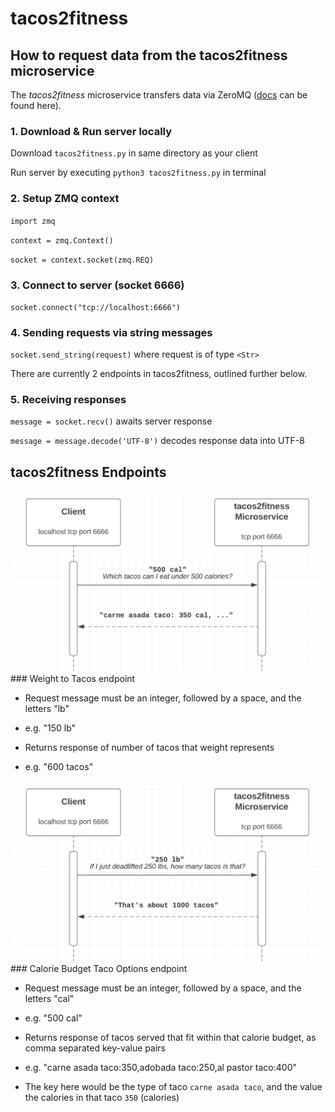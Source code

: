 # tacos2fitness

## How to request data from the tacos2fitness microservice
The *tacos2fitness* microservice transfers data via ZeroMQ ([docs](https://zeromq.org/) can be found here).

### 1. Download & Run server locally
Download `tacos2fitness.py` in same directory as your client

Run server by executing `python3 tacos2fitness.py` in terminal

### 2. Setup ZMQ context
`import zmq`

`context = zmq.Context()`

`socket = context.socket(zmq.REQ)`

### 3. Connect to server (socket 6666)
`socket.connect("tcp://localhost:6666")`

### 4. Sending requests via string messages
`socket.send_string(request)` where request is of type `<Str>`

There are currently 2 endpoints in tacos2fitness, outlined further below.

### 5. Receiving responses
`message = socket.recv()` awaits server response

`message = message.decode('UTF-8')` decodes response data into UTF-8



## tacos2fitness Endpoints

<img src="pics/CaloriesToTacoOptions.png" width="700">
### Weight to Tacos endpoint

- Request message must be an integer, followed by a space, and the letters "lb"

- e.g. "150 lb"

- Returns response of number of tacos that weight represents

- e.g. "600 tacos"



<img src="pics/WeightToNumTacos.png" width="700">
### Calorie Budget Taco Options endpoint

- Request message must be an integer, followed by a space, and the letters "cal"

- e.g. "500 cal"

- Returns response of tacos served that fit within that calorie budget, as comma separated key-value pairs

- e.g. "carne asada taco:350,adobada taco:250,al pastor taco:400"

- The key here would be the type of taco `carne asada taco`, and the value the calories in that taco `350` (calories)










